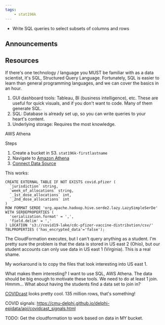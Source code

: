 ```yaml
---
tags:
    - stat196k
---
```


- Write SQL queries to select subsets of columns and rows

## Announcements


## Resources


If there's one technology / language you MUST be familiar with as a data scientist, it's SQL, Structured Query Language. 
Fortunately, SQL is easier to learn than general programming languages, and we can cover the basics in an hour.

1. GUI dashboard tools: Tableau, BI (business intelligence), etc.
    These are useful for quick visuals, and if you don't want to code.
    Many of them generate SQL.
2. SQL: Database is already set up, so you can write queries to your heart's content.
3. Underlying storage: Requires the most knowledge.

AWS Athena

Steps

1. Create a bucket in S3. `stat196k-firstlastname`
2. Navigate to [Amazon Athena](https://console.aws.amazon.com/athena/home?force&region=us-east-1#query)
3. [Connect Data Source](https://console.aws.amazon.com/athena/datasources/create/home)

This works:

```
CREATE EXTERNAL TABLE IF NOT EXISTS covid.pfizer (
  `jurisdiction` string,
  `week_of_allocations` string,
  `_1st_dose_allocations` int,
  `_2nd_dose_allocations` int 
)
ROW FORMAT SERDE 'org.apache.hadoop.hive.serde2.lazy.LazySimpleSerDe'
WITH SERDEPROPERTIES (
  'serialization.format' = ',',
  'field.delim' = ','
) LOCATION 's3://covid19-lake/cdc-pfizer-vaccine-distribution/csv/'
TBLPROPERTIES ('has_encrypted_data'='false');
```

The CloudFormation executes, but I can't query anything as a student.
I'm pretty sure the problem is that the data is stored in US east 2 (Ohio), but our student accounts can only use data in US east 1 (Virginia).
This is a real shame.

My workaround is to copy the files that look interesting into US east 1.

What makes them interesting?
I want to use SQL, AWS Athena.
The data should be big enough to motivate these tools.
We need to do at least 1 join.
Hmmm... What about having the students find a data set to join in?

[COVIDcast](https://delphi.cmu.edu/covidcast/) looks pretty cool.
135 million rows, that's something!

COVID signals:
https://cmu-delphi.github.io/delphi-epidata/api/covidcast_signals.html

TODO: Get the cloudformation to work based on data in MY bucket.

